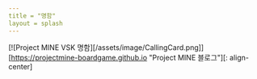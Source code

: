 ```yaml
---
title = "명함"
layout = splash
---
```


[![Project MINE VSK 명함][/assets/image/CallingCard.png]][https://projectmine-boardgame.github.io "Project MINE 블로그"][: align-center]

